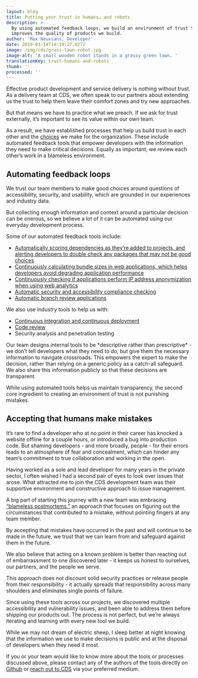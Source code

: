 ```yaml
---
layout: blog
title: Putting your trust in humans… and robots
description: >-
  By using automated feedback loops, we build an environment of trust that
  improves the quality of products we build.
author: 'Max Neuvians, Developer'
date: 2019-03-14T14:19:27.827Z
image: /img/cds/grass-lawn-robot.jpg
image-alt: 'A small wooden robot stands in a grassy green lawn. '
translationKey: trust-humans-and-robots
thumb: ''
processed: ''
---
```

Effective product development and service delivery is nothing without trust.  As a delivery team at CDS, we often speak to our partners about extending us the trust to help them leave their comfort zones and try new approaches. 

But that means we have to practice what we preach. If we ask for trust externally, it’s important to see its value within our own team. 

As a result, we have established processes that help us build trust in each other and the [choices](https://digital.canada.ca/2017/11/06/technology-choices-at-cds/) we make for the organization. These include automated feedback tools that empower developers with the information they need to make critical decisions. Equally as important, we review each other’s work in a blameless environment. 

## Automating feedback loops

We trust our team members to make good choices around questions of accessibility, security, and usability, which are grounded in our experiences and industry data. 

But collecting enough information and context around a particular decision can be onerous, so we believe a lot of it can be automated using our everyday development process.

Some of our automated feedback tools include:

* [Automatically scoring dependencies as they’re added to projects, and alerting developers to double check any packages that may not be good choices](https://github.com/cds-snc/dependency-checker/)
* [Continuously calculating bundle sizes in web applications, which helps developers avoid degrading application performance](https://github.com/cds-snc/bundle-size-tracker/) 
* [Continuously checking if applications perform IP address anonymization when using web  analytics](https://github.com/cds-snc/pii-checker) 
* [Automatic security and accessibility compliance checking](https://github.com/cds-snc/symmorfosi) 
* [Automatic branch review applications](https://github.com/cds-snc/elenchos)

We also use industry tools to help us with:

* [Continuous integration and continuous deployment](https://digital.canada.ca/2018/03/26/automated-testing-blog/) 
* [Code review](https://digital.canada.ca/2018/04/24/coding-is-a-team-activity/) 
* Security analysis and penetration testing

Our team designs internal tools to be \*descriptive rather than prescriptive\* - we don’t tell developers what they need to do, but give them the necessary information to navigate crossroads. This empowers the expert to make the decision, rather than relying on a generic policy as a catch-all safeguard. We also share this information publicly so that these decisions are transparent. 

While using automated tools helps us maintain transparency, the second core ingredient to creating an environment of trust is not punishing mistakes.

## Accepting that humans make mistakes

It’s rare to find a developer who at no point in their career has knocked a website offline for a couple hours, or introduced a bug into production code. But shaming developers - and more broadly, people - for their errors leads to an atmosphere of fear and concealment, which can hinder any team’s commitment to true collaboration and working in the open.

Having worked as a sole and lead developer for many years in the private sector, I often wished I had a second pair of eyes to look over issues that arose. What attracted me to join the CDS development team was their supportive environment and constructive approach to issue management.

A big part of starting this journey with a new team was embracing [“blameless postmortems,”](https://landing.google.com/sre/sre-book/chapters/postmortem-culture/) an approach that focuses on figuring out the circumstances that contributed to a mistake, without pointing fingers at any team member.  

By accepting that mistakes have occurred in the past and will continue to be made in the future, we trust that we can learn from and safeguard against them in the future. 

We also believe that acting on a known problem is better than reacting out of embarrassment to one discovered later - it keeps us honest to ourselves, our partners, and the people we serve. 

This approach does not discount solid security practices or release people from their responsibility - it actually spreads that responsibility across many shoulders and eliminates single points of failure.

Since using these tools across our projects, we discovered multiple accessibility and vulnerability issues, and been able to address them before shipping our products out. The process is not perfect, but we’re always iterating and learning with every new tool we build.

While we may not dream of electric sheep, I sleep better at night knowing that the information we use to make decisions is public and at the disposal of developers when they need it most. 

If you or your team would like to know more about the tools or processes discussed above, please contact any of the authors of the tools directly on [Github](https://github.com/cds-snc) or [reach out to CDS](https://digital.canada.ca/our-team/) via your preferred medium.
